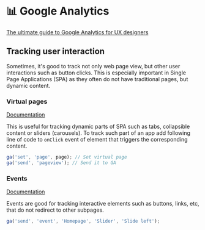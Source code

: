 # 📊 Google Analytics

[The ultimate guide to Google Analytics for UX designers](https://uxdesign.cc/google-analytics-ux-alice-emma-walker-958d6f0f0af3)

## Tracking user interaction
Sometimes, it's good to track not only web page view, but other user interactions such as button clicks. This is especially important in Single Page Applications (SPA) as they often do not have traditional pages, but dynamic content.

### Virtual pages
[Documentation](https://developers.google.com/analytics/devguides/collection/analyticsjs/single-page-applications)

This is useful for tracking dynamic parts of SPA such as tabs, collapsible content or sliders (carousels). To track such part of an app add following line of code to `onClick` event of element that triggers the corresponding content.

```javascript
ga('set', 'page', page); // Set virtual page
ga('send', 'pageview'); // Send it to GA
```

### Events
[Documentation](https://developers.google.com/analytics/devguides/collection/analyticsjs/events)

Events are good for tracking interactive elements such as buttons, links, etc, that do not redirect to other subpages.

```javascript
ga('send', 'event', 'Homepage', 'Slider', 'Slide left');
```